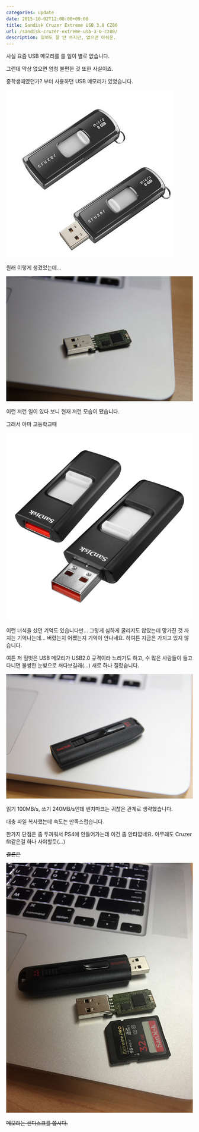 ```yaml
---
categories: update
date: 2015-10-02T12:00:00+09:00
title: Sandisk Cruzer Extreme USB 3.0 CZ80
url: /sandisk-cruzer-extreme-usb-3-0-cz80/
description: 있어도 잘 안 쓰지만, 없으면 아쉬운.
---
```


사실 요즘 USB 메모리를 쓸 일이 별로 없습니다.

그런데 막상 없으면 엄청 불편한 것 또한 사실이죠.

중학생때였던가? 부터 사용하던 USB 메모리가 있었습니다.

![이전 USB 메모리 복원도](01.jpg)

원래 이렇게 생겼었는데...

![이전 USB 메모리](02.jpg)

이런 저런 일이 있다 보니 현재 저런 모습이 됐습니다.

그래서 아마 고등학교때

![이전 USB 메모리-2](03.jpg)

이런 녀석을 샀던 기억도 있습니다만... 그렇게 심하게 굴리지도 않았는데 망가진 것 까지는 기억나는데... 버렸는지 어쨌는지 기억이 안나네요. 하여튼 지금은 가지고 있지 않습니다.

여튼 저 헐벗은 USB 메모리가 USB2.0 규격이라 느리기도 하고, 수 많은 사람들이 들고다니면 불쌍한 눈빛으로 쳐다보길래(...) 새로 하나 질렀습니다.

![새 USB](04.jpg)

읽기 100MB/s, 쓰기 240MB/s인데 벤치마크는 귀찮은 관계로 생략했습니다.

대충 파일 복사했는데 속도는 만족스럽습니다.

한가지 단점은 좀 두꺼워서 PS4에 안들어가는데 이건 좀 안타깝네요. 아무래도 Cruzer fit같은걸 하나 사야할듯(...)

~~결론은~~

![샌디스크 씁시다.](05.jpg)

~~메모리는 샌디스크를 씁시다.~~
